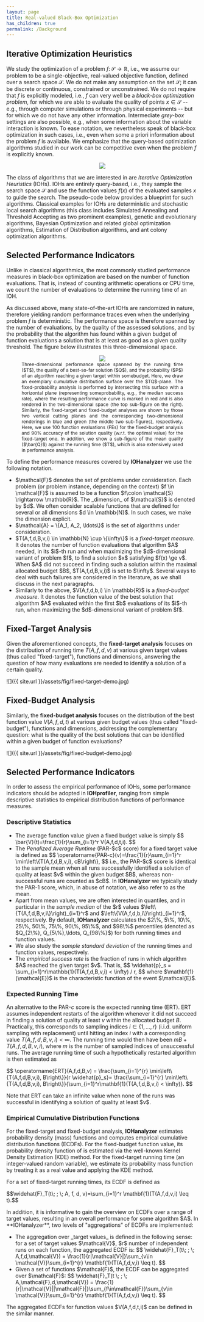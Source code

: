 ```yaml
---
layout: page
title: Real-valued Black-Box Optimization
has_children: true
permalink: /Background
--- 
```


## Iterative Optimization Heuristics

We study the optimization of a problem $f\colon \mathcal{S} \rightarrow \mathbb{R}$, i.e., we assume our problem to be a single-objective, real-valued objective function, defined over a search space $\mathcal{S}$. We do not make any assumption on the set $\mathcal{S}$; it can be discrete or continuous, constrained or unconstrained.
We do not require that $f$ is explicitly modeled, i.e., $f$ can very well be a _black-box optimization problem_, for which we are able to evaluate the quality of points $x \in \mathcal{S}$ -- e.g., through computer simulations or through physical experiments -- but for which we do not have any other information. Intermediate _grey-box_ settings are also possible, e.g., when some information about the variable interaction is known. To ease notation, we nevertheless speak of black-box optimization in such cases, i.e., even when some a priori information about the problem $f$ is available. We emphasize that the query-based optimization algorithms studied in our work can be competitive even when the problem $f$ is explicitly known.

<center><img src="../assets/fig/IOH.png"/></center>

The class of algorithms that we are interested in are _Iterative Optimization Heuristics_ (IOHs). IOHs are entirely query-based, i.e., they sample the search space $\mathcal{S}$ and use the function values $f(x)$ of the evaluated samples $x$ to guide the search. The pseudo-code below provides a blueprint for such algorithms. Classical examples for IOHs are deterministic and stochastic local search algorithms (this class includes Simulated Annealing and Threshold Accepting as two prominent examples), genetic and evolutionary algorithms, Bayesian Optimization and related global optimization algorithms, Estimation of Distribution algorithms, and ant colony optimization algorithms.

## Selected Performance Indicators

Unlike in classical algorithmics, the most commonly studied performance measures in black-box optimization are based on the number of function evaluations. That is, instead of counting arithmetic operations or CPU time, we count the number of evaluations to determine the running time of an IOH.

As discussed above, many state-of-the-art IOHs are randomized in nature, therefore yielding random performance traces even when the underlying problem $f$ is deterministic. The performance space is therefore spanned by the number of evaluations, by the quality of the assessed solutions, and by the probability that the algorithm has found within a given budget of function evaluations a solution that is at least as good as a given quality threshold. The figure below illustrates this three-dimensional space.

<center>
<figure>
	<img src="../assets/fig/performance-space.png"/>
	<figcaption style="text-align: justify; font-size: 12px;">Three-dimensional performance space spanned by the running time ($T$), the quality of a best-so-far solution ($Q$), and the probability ($P$) of an algorithm reaching a given target within somebudget. Here, we draw an exemplary cumulative distribution surface over the $TQ$-plane. The fixed-probability analysis is performed by intersecting this surface with a horizontal plane (representing someprobability, e.g., the median success rate), where the resulting performance curve is marked in red and is also rendered in the two-dimensional space (the top sub-figure on the right). Similarly, the fixed-target and fixed-budget analyses are shown by those two vertical cutting planes and the corresponding two-dimensional renderings in blue and green (the middle two sub-figures), respectively. Here, we use 100 function evaluations (FEs) for the fixed-budget analysis and 90% accuracy of the solution quality (w.r.t. the optimal value) for the fixed-target one. In addition, we show a sub-figure of the mean quality ($\bar{Q}$) against the running time ($T$), which is also extensively used in performance analysis.</figcaption>
</figure>
</center>

To define the performance measures covered by **IOHanalyzer** we use the following notation. 
<ul> 
    <li> $\mathcal{F}$ denotes the set of problems under consideration. Each problem (or problem instance, depending on the context) $f \in \mathcal{F}$ is assumed to be a function $f\colon \mathcal{S} \rightarrow \mathbb{R}$. The _dimension_ of $\mathcal{S}$ is denoted by $d$. We often consider scalable functions that are defined for several or all dimensions $d \in \mathbb{N}$. In such cases, we make the dimension explicit.</li>
	<li> $\mathcal{A} = \{A_1, A_2, \ldots\}$ is the set of algorithms under consideration. </li>
	<li> $T(A,f,d,B,v,i) \in \mathbb{N} \cup \{\infty\}$ is a <i>fixed-target measure</i>. It denotes the number of function evaluations that algorithm $A$ needed, in its $i$-th run and when maximizing the $d$-dimensional variant of problem $f$, to find a solution $x$ satisfying $f(x) \ge v$. When $A$ did not succeed in finding such a solution within the maximal allocated budget $B$, $T(A,f,d,B,v,i)$ is set to $\infty$. Several ways to deal with such failures are considered in the literature, as we shall discuss in the next paragraphs.</li>
	<li> Similarly to the above, $V(A,f,d,b,i) \in \mathbb{R}$ is a <i>fixed-budget measure</i>. It denotes the function value of the best solution that algorithm $A$ evaluated within the first $b$ evaluations of its $i$-th run, when maximizing the $d$-dimensional variant of problem $f$.</li>
</ul>

## Fixed-Target Analysis

Given the aforementioned concepts, the <b>fixed-target analysis</b> focuses on the distribution of running time $T(A, f, d, v)$ at various given target values (thus called "fixed-target"), functions and dimensions, answering the question of how many evaluations are needed to identify a solution of a certain quality.

![]({{ site.url }}/assets/fig/fixed-target-demo.jpg)

## Fixed-Budget Analysis

Similarly, the <b>fixed-budget analysis</b> focuses on the distribution of the best function value $V(A, f, d, t)$ at various given budget values (thus called "fixed-budget"), functions and dimensions, addressing the complementary question: what is the quality of the best solutions that can be identified within a given budget of function evaluations?

![]({{ site.url }}/assets/fig/fixed-budget-demo.jpg)

## Selected Performance Indicators

In order to assess the empirical performance of IOHs, some performance indicators should be adopted in **IOHprofiler**, ranging from simple descriptive statistics to empirical distribution functions of performance measures.

### Descriptive Statistics

<ul>
	<li> The average function value given a fixed budget value is simply
	$$ \bar{V}(t)=\frac{1}{r}\sum_{i=1}^r V(A,f,d,t,i). $$
    </li>
	<li>The <i>Penalized Average Runtime</i> (PAR-$c$ score) for a fixed target value is defined as
	$$
	\operatorname{PAR-c}(v)=\frac{1}{r}\sum_{i=1}^r \min\left\{T(A,f,d,B,v,i), cB\right\}, 
	$$
	i.e., the PAR-$c$ score is identical to the sample mean when all runs successfully identified a solution of quality at least $v$ within the given budget $B$, whereas non-successful runs are counted as $cB$. In <b>IOHanalyzer</b> we typically study the PAR-1 score, which, in abuse of notation, we also refer to as the mean.
    </li>
	<li> Apart from mean values, we are often interested in quantiles, and in particular in the <i>sample median</i> of the $r$ values $\left\{T(A,f,d,B,v,i\}\right)_{i=1}^r$ and $\left\{V(A,f,d,b,i\}\right)_{i=1}^r$, respectively. By default, <b>IOHanalyzer</b> calculates the $2\%, 5\%, 10\%, 25\%, 50\%, 75\%, 90\%, 95\%$, and $98\%$ percentiles (denoted as $Q_{2\%}, Q_{5\%},\ldots, Q_{98\%}$) for both running times and function values.
    </li>
	<li> We also study the <i>sample standard deviation</i> of the running times and function values, respectively.
    </li>
	<li>The <i>empirical success rate</i> is the fraction of runs in which algorithm $A$ reached the given target $v$. That is,  
	$$
		\widehat{p}_s = \sum_{i=1}^r\mathbb{1}(T(A,f,d,B,v,i) < \infty) / r,
	$$
	where $\mathbf{1}(\mathcal{E})$ is the characteristic function of the event $\mathcal{E}$.
    </li>
</ul>

### Expected Running Time

An alternative to the PAR-$c$ score is the expected running time (ERT). ERT assumes independent restarts of the algorithm whenever it did not succeed in finding a solution of quality at least $v$ within the allocated budget $B$. Practically, this corresponds to sampling indices $i \in \{1,\ldots, r\}$ (i.i.d. uniform sampling with replacement) until hitting an index $i$ with a corresponding value $T(A,f,d,B,v,i) < \infty$. The running time would then have been $m B + T(A,f,d,B,v,i)$, where $m$ is the number of sampled indices of unsuccessful runs. The average running time of such a hypothetically restarted algorithm is then estimated as  
<p>
$$
	\operatorname{ERT}(A,f,d,B,v)
	= \frac{\sum_{i=1}^{r} \min\left\{T(A,f,d,B,v,i), B\right\}}{r \widehat{p}_s}= \frac{\sum_{i=1}^{r} \min\left\{T(A,f,d,B,v,i), B\right\}}{\sum_{i=1}^r\mathbf{1}(T(A,f,d,B,v,i) < \infty)}.
$$
</p>
Note that ERT can take an infinite value when none of the runs was successful in identifying a solution of quality at least $v$.

### Empirical Cumulative Distribution Functions

For the fixed-target and fixed-budget analysis, **IOHanalyzer** estimates probability density (mass) functions and computes empirical cumulative distribution functions (ECDFs). For the fixed-budget function value, its probability density function of is estimated via the well-known Kernel Density Estimation (KDE) method. For the fixed-target running time (an integer-valued random variable), we estimate its probability mass function by treating it as a real value and applying the KDE method. 

For a set of fixed-target running times, its ECDF is defined as
<p>
$$\widehat{F}_T(t\; ; \; A, f, d, v)=\sum_{i=1}^r \mathbf{1}(T(A,f,d,v,i) \leq t).$$
</p>
In addition, it is informative to gain the overview on ECDFs over a range of target values, resulting in an overall performance for some algorithm $A$. In **IOHanalyzer**, two levels of "aggregations" of ECDFs are implemented:
<ul>
    <li>The aggregation over _target values_ is defined in the following sense: for a set of target values $\mathcal{V}$, $r$ number of independent runs on each function, the aggregated ECDF is:
        $$
        \widehat{F}_T(t\; ; \; A,f,d,\mathcal{V}) = \frac{1}{r|\mathcal{V}|}\sum_{v\in \mathcal{V}}\sum_{i=1}^{r} \mathbf{1}(T(A,f,d,v,i) \leq t).
        $$
    </li>
    <li> Given a set of functions $\mathcal{F}$, the ECDF can be aggregated over $\mathcal{F}$:
    $$
    \widehat{F}_T(t \; ; \; A,\mathcal{F},d,\mathcal{V}) = \frac{1}{r|\mathcal{V}||\mathcal{F}|}\sum_{f\in\mathcal{F}}\sum_{v\in \mathcal{V}}\sum_{i=1}^{r} \mathbf{1}(T(A,f,d,v,i) \leq t).
    $$
    </li>
</ul>
The aggregated ECDFs for function values $V(A,f,d,t,i)$ can be defined in the similar manner.
